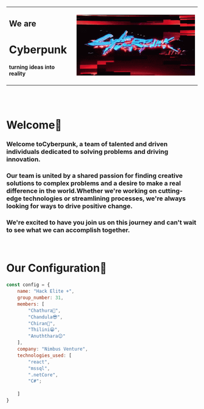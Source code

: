 <table align="center">
    <tr>
        <td>
            <span align="start">
                <h2>We are</h2>
                <h1><b>Cyberpunk<b></h1>
                <h4>turning ideas into reality</h4>
            </span>
        </td>
        <td>
            <img src="https://github.com/Team-Cyberpunk/.github/blob/main/cyber-punk-2077.gif?raw=true" width=400>
        </td>
    </tr>
</table>

<br/>
<br/>

# **Welcome🙏**

### Welcome toCyberpunk, a team of talented and driven individuals dedicated to solving problems and driving innovation. 

### Our team is united by a shared passion for finding creative solutions to complex problems and a desire to make a real difference in the world.Whether we're working on cutting-edge technologies or streamlining processes, we're always looking for ways to drive positive change. 

### We're excited to have you join us on this journey and can't wait to see what we can accomplish together. 

<br/>

# **Our Configuration🧩**

```javascript
const config = {
    name: "Hack Elite +",
    group_number: 31,
    members: [
        "Chathura🤗",
        "Chandula😎",
        "Chiran🤪",
        "Thilini😁",
        "Anuththara😊"
    ],
    company: "Nimbus Venture",
    technologies_used: [
        "react",
        "mssql",
        ".netCore",
        "C#";
   
    ]
}
